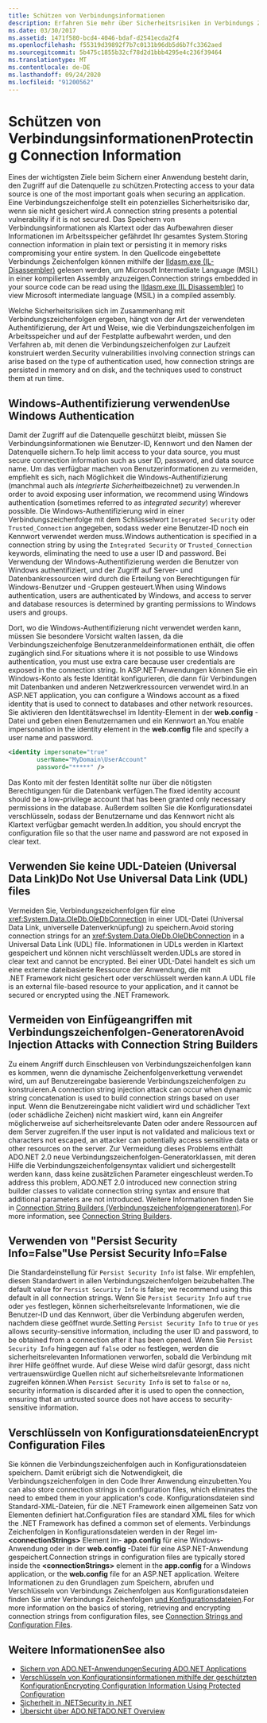 ```yaml
---
title: Schützen von Verbindungsinformationen
description: Erfahren Sie mehr über Sicherheitsrisiken in Verbindungs Zeichenfolgen, die auftreten können, wenn Verbindungs Zeichenfolgen erstellt und beibehalten werden und Authentifizierungstyp.
ms.date: 03/30/2017
ms.assetid: 1471f580-bcd4-4046-bdaf-d2541ecda2f4
ms.openlocfilehash: f55319d39892f7b7c0131b96db5d6b7fc3362aed
ms.sourcegitcommit: 5b475c1855b32cf78d2d1bbb4295e4c236f39464
ms.translationtype: MT
ms.contentlocale: de-DE
ms.lasthandoff: 09/24/2020
ms.locfileid: "91200562"
---
```

# <a name="protecting-connection-information"></a><span data-ttu-id="35414-103">Schützen von Verbindungsinformationen</span><span class="sxs-lookup"><span data-stu-id="35414-103">Protecting Connection Information</span></span>

<span data-ttu-id="35414-104">Eines der wichtigsten Ziele beim Sichern einer Anwendung besteht darin, den Zugriff auf die Datenquelle zu schützen.</span><span class="sxs-lookup"><span data-stu-id="35414-104">Protecting access to your data source is one of the most important goals when securing an application.</span></span> <span data-ttu-id="35414-105">Eine Verbindungszeichenfolge stellt ein potenzielles Sicherheitsrisiko dar, wenn sie nicht gesichert wird.</span><span class="sxs-lookup"><span data-stu-id="35414-105">A connection string presents a potential vulnerability if it is not secured.</span></span> <span data-ttu-id="35414-106">Das Speichern von Verbindungsinformationen als Klartext oder das Aufbewahren dieser Informationen im Arbeitsspeicher gefährdet Ihr gesamtes System.</span><span class="sxs-lookup"><span data-stu-id="35414-106">Storing connection information in plain text or persisting it in memory risks compromising your entire system.</span></span> <span data-ttu-id="35414-107">In den Quellcode eingebettete Verbindungs Zeichenfolgen können mithilfe der [Ildasm.exe (IL-Disassembler)](../../tools/ildasm-exe-il-disassembler.md) gelesen werden, um Microsoft Intermediate Language (MSIL) in einer kompilierten Assembly anzuzeigen.</span><span class="sxs-lookup"><span data-stu-id="35414-107">Connection strings embedded in your source code can be read using the [Ildasm.exe (IL Disassembler)](../../tools/ildasm-exe-il-disassembler.md) to view Microsoft intermediate language (MSIL) in a compiled assembly.</span></span>  
  
 <span data-ttu-id="35414-108">Welche Sicherheitsrisiken sich im Zusammenhang mit Verbindungszeichenfolgen ergeben, hängt von der Art der verwendeten Authentifizierung, der Art und Weise, wie die Verbindungszeichenfolgen im Arbeitsspeicher und auf der Festplatte aufbewahrt werden, und den Verfahren ab, mit denen die Verbindungszeichenfolgen zur Laufzeit konstruiert werden.</span><span class="sxs-lookup"><span data-stu-id="35414-108">Security vulnerabilities involving connection strings can arise based on the type of authentication used, how connection strings are persisted in memory and on disk, and the techniques used to construct them at run time.</span></span>  
  
## <a name="use-windows-authentication"></a><span data-ttu-id="35414-109">Windows-Authentifizierung verwenden</span><span class="sxs-lookup"><span data-stu-id="35414-109">Use Windows Authentication</span></span>  

 <span data-ttu-id="35414-110">Damit der Zugriff auf die Datenquelle geschützt bleibt, müssen Sie Verbindungsinformationen wie Benutzer-ID, Kennwort und den Namen der Datenquelle sichern.</span><span class="sxs-lookup"><span data-stu-id="35414-110">To help limit access to your data source, you must secure connection information such as user ID, password, and data source name.</span></span> <span data-ttu-id="35414-111">Um das verfügbar machen von Benutzerinformationen zu vermeiden, empfiehlt es sich, nach Möglichkeit die Windows-Authentifizierung (manchmal auch als *integrierte Sicherheit*bezeichnet) zu verwenden.</span><span class="sxs-lookup"><span data-stu-id="35414-111">In order to avoid exposing user information, we recommend using Windows authentication (sometimes referred to as *integrated security*) wherever possible.</span></span> <span data-ttu-id="35414-112">Die Windows-Authentifizierung wird in einer Verbindungszeichenfolge mit dem Schlüsselwort `Integrated Security` oder `Trusted_Connection` angegeben, sodass weder eine Benutzer-ID noch ein Kennwort verwendet werden muss.</span><span class="sxs-lookup"><span data-stu-id="35414-112">Windows authentication is specified in a connection string by using the `Integrated Security` or `Trusted_Connection` keywords, eliminating the need to use a user ID and password.</span></span> <span data-ttu-id="35414-113">Bei Verwendung der Windows-Authentifizierung werden die Benutzer von Windows authentifiziert, und der Zugriff auf Server- und Datenbankressourcen wird durch die Erteilung von Berechtigungen für Windows-Benutzer und -Gruppen gesteuert.</span><span class="sxs-lookup"><span data-stu-id="35414-113">When using Windows authentication, users are authenticated by Windows, and access to server and database resources is determined by granting permissions to Windows users and groups.</span></span>  
  
 <span data-ttu-id="35414-114">Dort, wo die Windows-Authentifizierung nicht verwendet werden kann, müssen Sie besondere Vorsicht walten lassen, da die Verbindungszeichenfolge Benutzeranmeldeinformationen enthält, die offen zugänglich sind.</span><span class="sxs-lookup"><span data-stu-id="35414-114">For situations where it is not possible to use Windows authentication, you must use extra care because user credentials are exposed in the connection string.</span></span> <span data-ttu-id="35414-115">In ASP.NET-Anwendungen können Sie ein Windows-Konto als feste Identität konfigurieren, die dann für Verbindungen mit Datenbanken und anderen Netzwerkressourcen verwendet wird.</span><span class="sxs-lookup"><span data-stu-id="35414-115">In an ASP.NET application, you can configure a Windows account as a fixed identity that is used to connect to databases and other network resources.</span></span> <span data-ttu-id="35414-116">Sie aktivieren den Identitätswechsel im Identity-Element in der **web.config** -Datei und geben einen Benutzernamen und ein Kennwort an.</span><span class="sxs-lookup"><span data-stu-id="35414-116">You enable impersonation in the identity element in the **web.config** file and specify a user name and password.</span></span>  
  
```xml  
<identity impersonate="true"
        userName="MyDomain\UserAccount"
        password="*****" />  
```  
  
 <span data-ttu-id="35414-117">Das Konto mit der festen Identität sollte nur über die nötigsten Berechtigungen für die Datenbank verfügen.</span><span class="sxs-lookup"><span data-stu-id="35414-117">The fixed identity account should be a low-privilege account that has been granted only necessary permissions in the database.</span></span> <span data-ttu-id="35414-118">Außerdem sollten Sie die Konfigurationsdatei verschlüsseln, sodass der Benutzername und das Kennwort nicht als Klartext verfügbar gemacht werden.</span><span class="sxs-lookup"><span data-stu-id="35414-118">In addition, you should encrypt the configuration file so that the user name and password are not exposed in clear text.</span></span>  
  
## <a name="do-not-use-universal-data-link-udl-files"></a><span data-ttu-id="35414-119">Verwenden Sie keine UDL-Dateien (Universal Data Link)</span><span class="sxs-lookup"><span data-stu-id="35414-119">Do Not Use Universal Data Link (UDL) files</span></span>  

 <span data-ttu-id="35414-120">Vermeiden Sie, Verbindungszeichenfolgen für eine <xref:System.Data.OleDb.OleDbConnection> in einer UDL-Datei (Universal Data Link, universelle Datenverknüpfung) zu speichern.</span><span class="sxs-lookup"><span data-stu-id="35414-120">Avoid storing connection strings for an <xref:System.Data.OleDb.OleDbConnection> in a Universal Data Link (UDL) file.</span></span> <span data-ttu-id="35414-121">Informationen in UDLs werden in Klartext gespeichert und können nicht verschlüsselt werden.</span><span class="sxs-lookup"><span data-stu-id="35414-121">UDLs are stored in clear text and cannot be encrypted.</span></span> <span data-ttu-id="35414-122">Bei einer UDL-Datei handelt es sich um eine externe dateibasierte Ressource der Anwendung, die mit .NET Framework nicht gesichert oder verschlüsselt werden kann.</span><span class="sxs-lookup"><span data-stu-id="35414-122">A UDL file is an external file-based resource to your application, and it cannot be secured or encrypted using the .NET Framework.</span></span>  
  
## <a name="avoid-injection-attacks-with-connection-string-builders"></a><span data-ttu-id="35414-123">Vermeiden von Einfügeangriffen mit Verbindungszeichenfolgen-Generatoren</span><span class="sxs-lookup"><span data-stu-id="35414-123">Avoid Injection Attacks with Connection String Builders</span></span>  

 <span data-ttu-id="35414-124">Zu einem Angriff durch Einschleusen von Verbindungszeichenfolgen kann es kommen, wenn die dynamische Zeichenfolgenverkettung verwendet wird, um auf Benutzereingabe basierende Verbindungszeichenfolgen zu konstruieren.</span><span class="sxs-lookup"><span data-stu-id="35414-124">A connection string injection attack can occur when dynamic string concatenation is used to build connection strings based on user input.</span></span> <span data-ttu-id="35414-125">Wenn die Benutzereingabe nicht validiert wird und schädlicher Text (oder schädliche Zeichen) nicht maskiert wird, kann ein Angreifer möglicherweise auf sicherheitsrelevante Daten oder andere Ressourcen auf dem Server zugreifen.</span><span class="sxs-lookup"><span data-stu-id="35414-125">If the user input is not validated and malicious text or characters not escaped, an attacker can potentially access sensitive data or other resources on the server.</span></span> <span data-ttu-id="35414-126">Zur Vermeidung dieses Problems enthält ADO.NET 2.0 neue Verbindungszeichenfolgen-Generatorklassen, mit deren Hilfe die Verbindungszeichenfolgensyntax validiert und sichergestellt werden kann, dass keine zusätzlichen Parameter eingeschleust werden.</span><span class="sxs-lookup"><span data-stu-id="35414-126">To address this problem, ADO.NET 2.0 introduced new connection string builder classes to validate connection string syntax and ensure that additional parameters are not introduced.</span></span> <span data-ttu-id="35414-127">Weitere Informationen finden Sie in [Connection String Builders (Verbindungszeichenfolgengeneratoren)](connection-string-builders.md).</span><span class="sxs-lookup"><span data-stu-id="35414-127">For more information, see [Connection String Builders](connection-string-builders.md).</span></span>  
  
## <a name="use-persist-security-infofalse"></a><span data-ttu-id="35414-128">Verwenden von "Persist Security Info=False"</span><span class="sxs-lookup"><span data-stu-id="35414-128">Use Persist Security Info=False</span></span>  

 <span data-ttu-id="35414-129">Die Standardeinstellung für `Persist Security Info` ist false. Wir empfehlen, diesen Standardwert in allen Verbindungszeichenfolgen beizubehalten.</span><span class="sxs-lookup"><span data-stu-id="35414-129">The default value for `Persist Security Info` is false; we recommend using this default in all connection strings.</span></span> <span data-ttu-id="35414-130">Wenn Sie `Persist Security Info` auf `true` oder `yes` festlegen, können sicherheitsrelevante Informationen, wie die Benutzer-ID und das Kennwort, über die Verbindung abgerufen werden, nachdem diese geöffnet wurde.</span><span class="sxs-lookup"><span data-stu-id="35414-130">Setting `Persist Security Info` to `true` or `yes` allows security-sensitive information, including the user ID and password, to be obtained from a connection after it has been opened.</span></span> <span data-ttu-id="35414-131">Wenn Sie `Persist Security Info` hingegen auf `false` oder `no` festlegen, werden die sicherheitsrelevanten Informationen verworfen, sobald die Verbindung mit ihrer Hilfe geöffnet wurde. Auf diese Weise wird dafür gesorgt, dass nicht vertrauenswürdige Quellen nicht auf sicherheitsrelevante Informationen zugreifen können.</span><span class="sxs-lookup"><span data-stu-id="35414-131">When `Persist Security Info` is set to `false` or `no`, security information is discarded after it is used to open the connection, ensuring that an untrusted source does not have access to security-sensitive information.</span></span>  
  
## <a name="encrypt-configuration-files"></a><span data-ttu-id="35414-132">Verschlüsseln von Konfigurationsdateien</span><span class="sxs-lookup"><span data-stu-id="35414-132">Encrypt Configuration Files</span></span>  

 <span data-ttu-id="35414-133">Sie können die Verbindungszeichenfolgen auch in Konfigurationsdateien speichern. Damit erübrigt sich die Notwendigkeit, die Verbindungszeichenfolgen in den Code Ihrer Anwendung einzubetten.</span><span class="sxs-lookup"><span data-stu-id="35414-133">You can also store connection strings in configuration files, which eliminates the need to embed them in your application's code.</span></span> <span data-ttu-id="35414-134">Konfigurationsdateien sind Standard-XML-Dateien, für die .NET Framework einen allgemeinen Satz von Elementen definiert hat.</span><span class="sxs-lookup"><span data-stu-id="35414-134">Configuration files are standard XML files for which the .NET Framework has defined a common set of elements.</span></span> <span data-ttu-id="35414-135">Verbindungs Zeichenfolgen in Konfigurationsdateien werden in der Regel im- **\<connectionStrings>** Element im- **app.config** für eine Windows-Anwendung oder in der **web.config** -Datei für eine ASP.NET-Anwendung gespeichert.</span><span class="sxs-lookup"><span data-stu-id="35414-135">Connection strings in configuration files are typically stored inside the **\<connectionStrings>** element in the **app.config** for a Windows application, or the **web.config** file for an ASP.NET application.</span></span> <span data-ttu-id="35414-136">Weitere Informationen zu den Grundlagen zum Speichern, abrufen und Verschlüsseln von Verbindungs Zeichenfolgen aus Konfigurationsdateien finden Sie unter Verbindungs Zeichenfolgen [und Konfigurationsdateien](connection-strings-and-configuration-files.md).</span><span class="sxs-lookup"><span data-stu-id="35414-136">For more information on the basics of storing, retrieving and encrypting connection strings from configuration files, see [Connection Strings and Configuration Files](connection-strings-and-configuration-files.md).</span></span>  
  
## <a name="see-also"></a><span data-ttu-id="35414-137">Weitere Informationen</span><span class="sxs-lookup"><span data-stu-id="35414-137">See also</span></span>

- [<span data-ttu-id="35414-138">Sichern von ADO.NET-Anwendungen</span><span class="sxs-lookup"><span data-stu-id="35414-138">Securing ADO.NET Applications</span></span>](securing-ado-net-applications.md)
- <span data-ttu-id="35414-139">[Verschlüsseln von Konfigurationsinformationen mithilfe der geschützten Konfiguration](/previous-versions/aspnet/53tyfkaw(v=vs.100))</span><span class="sxs-lookup"><span data-stu-id="35414-139">[Encrypting Configuration Information Using Protected Configuration](/previous-versions/aspnet/53tyfkaw(v=vs.100))</span></span>
- [<span data-ttu-id="35414-140">Sicherheit in .NET</span><span class="sxs-lookup"><span data-stu-id="35414-140">Security in .NET</span></span>](../../../standard/security/index.md)
- [<span data-ttu-id="35414-141">Übersicht über ADO.NET</span><span class="sxs-lookup"><span data-stu-id="35414-141">ADO.NET Overview</span></span>](ado-net-overview.md)
